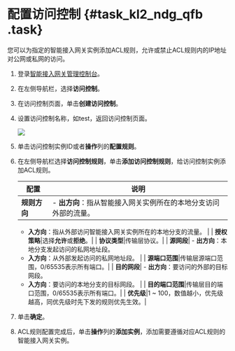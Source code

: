 # 配置访问控制 {#task_kl2_ndg_qfb .task}

您可以为指定的智能接入网关实例添加ACL规则，允许或禁止ACL规则内的IP地址对公网或私网的访问。

1.  登录[智能接入网关管理控制台](https://smartag.console.aliyun.com/)。 
2.  在左侧导航栏，选择**访问控制**。 
3.  在访问控制页面，单击**创建访问控制**。 
4.  设置访问控制名称，如test，返回访问控制页面。 

    ![](http://static-aliyun-doc.oss-cn-hangzhou.aliyuncs.com/assets/img/40706/155255386140769_zh-CN.png)

5.  单击访问控制实例ID或者**操作**列的**配置规则**。 
6.  在左侧导航栏选择**访问控制规则**，单击**添加访问控制规则**，给访问控制实例添加ACL规则。 

    |配置|说明|
    |--|--|
    | **规则方向**|     -   **出方向**：指从智能接入网关实例所在的本地分支访问外部的流量。
    -   **入方向**：指从外部访问智能接入网关实例所在的本地分支的流量。
 |
    | **授权策略**|选择**允许**或**拒绝**。|
    | **协议类型**|传输层协议。|
    | **源网段**|     -   **出方向**：本地分支发起访问的私网地址段。
    -   **入方向**：从外部发起访问的私网地址段。
 |
    | **源端口范围**|传输层源端口范围，0/65535表示所有端口。|
    | **目的网段**|     -   **出方向**：要访问的外部的目标网段。
    -   **入方向**：要访问的本地分支的目标网段。
 |
    | **目的端口范围**|传输层目的端口范围，0/65535表示所有端口。|
    | **优先级**|1 ~ 100，数值越小，优先级越高，同优先级时先下发的规则优先生效。|

7.  单击**确定**。 
8.  ACL规则配置完成后，单击**操作**列的**添加实例**，添加需要遵循对应ACL规则的智能接入网关实例。 


